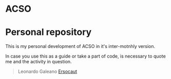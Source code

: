 # ACSO

# __Personal repository__

This is my personal development of ACSO in it's inter-motnhly version. 

In case you use this as a guide or take a part of code, is necessary to quote me and the activity in question.

> Leonardo Galeano [Ersocaut](https://github.com/Ersocaut)